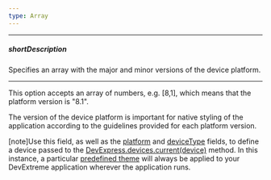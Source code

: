 ```yaml
---
type: Array
---
```

---
##### shortDescription
Specifies an array with the major and minor versions of the device platform.

---
This option accepts an array of numbers, e.g. [8,1], which means that the platform version is "8.1".

The version of the device platform is important for native styling of the application according to the guidelines provided for each platform version.

[note]Use this field, as well as the [platform](/api-reference/50%20Common/Object%20Structures/device/platform.md '/Documentation/ApiReference/Common/Object_Structures/device/#platform') and [deviceType](/api-reference/50%20Common/Object%20Structures/device/deviceType.md '/Documentation/ApiReference/Common/Object_Structures/device/#deviceType') fields, to define a device passed to the [DevExpress.devices.current(device)](/api-reference/50%20Common/utils/devices/3%20Methods/current(deviceName).md '/Documentation/ApiReference/Common/Utils/devices/Methods/#currentdeviceName') method. In this instance, a particular [predefined theme](/concepts/60%20Themes/10%20Predefined%20Themes/0%20Themes%20in%20DevExtreme%20Apps.md '/Documentation/Guide/Themes/Predefined_Themes/#Themes_in_DevExtreme_Apps') will always be applied to your DevExtreme application wherever the application runs.
